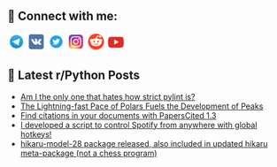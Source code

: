 ## 🔎 Connect with me:
[<img src="https://github.com/bullbesh/bullbesh/blob/main/images/Telegram.png" width="32" height="32" />](https://t.me/bullbesh)
[<img src="https://github.com/bullbesh/bullbesh/blob/main/images/VK.png" width="32" height="32" />](https://vk.com/bullbesh)
[<img src="https://github.com/bullbesh/bullbesh/blob/main/images/Twitter.png" width="32" height="32" />](https://twitter.com/bullbesh1)
[<img src="https://github.com/bullbesh/bullbesh/blob/main/images/Instagram.png" width="32" height="32" />](https://www.instagram.com/bullbesh)
[<img src="https://github.com/bullbesh/bullbesh/blob/main/images/Reddit.png" width="32" height="32" />](https://www.reddit.com/user/bullbesh)
[<img src="https://github.com/bullbesh/bullbesh/blob/main/images/YouTube.png" width="32" height="32" />](https://www.youtube.com/channel/UCtfjRs6uzgq5mfm8S06WTcg)

## 📕 Latest r/Python Posts
<!-- BLOG-POST-LIST:START -->
- [Am I the only one that hates how strict pylint is?](https://www.reddit.com/r/Python/comments/172iuzf/am_i_the_only_one_that_hates_how_strict_pylint_is/)
- [The Lightning-fast Pace of Polars Fuels the Development of Peaks](https://www.reddit.com/r/Python/comments/172b32q/the_lightningfast_pace_of_polars_fuels_the/)
- [Find citations in your documents with PapersCited 1.3](https://www.reddit.com/r/Python/comments/1728hbn/find_citations_in_your_documents_with_paperscited/)
- [I developed a script to control Spotify from anywhere with global hotkeys!](https://www.reddit.com/r/Python/comments/1725svi/i_developed_a_script_to_control_spotify_from/)
- [hikaru-model-28 package released, also included in updated hikaru meta-package &lpar;not a chess program&rpar;](https://www.reddit.com/r/Python/comments/1724wsy/hikarumodel28_package_released_also_included_in/)
<!-- BLOG-POST-LIST:END -->
